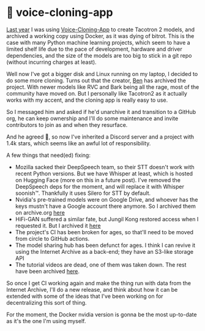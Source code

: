 # 🦜 voice-cloning-app

[Last year](/log/2023/09/voice-cloning) I was using [Voice-Cloning-App](https://github.com/voice-cloning-app/Voice-Cloning-App)
to create Tacotron 2 models, and archived a working copy using Docker, as it
was dying of bitrot. This is the case with many Python machine learning
projects, which seem to have a limited shelf life due to the pace of
development, hardware and driver dependencies, and the size of the models are
too big to stick in a git repo (without incurring charges at least).

Well now I've got a bigger disk and Linux running on my laptop, I decided to
do some more cloning. Turns out that the creator, [Ben](https://benaandrew.github.io/)
has archived the project. With newer models like RVC and Bark being all the
rage, most of the community have moved on. But I personally like Tacotron2 as
it actually works with my accent, and the cloning app is really easy to use.

So I messaged him and asked if he'd unarchive it and transition to a GitHub org,
he can keep ownership and I'll do some maintenance and invite contributors to
join as and when they resurface.

And he agreed 🎉, so now I've inherited a Discord server and a project with 1.4k
stars, which seems like an awful lot of responsibility.

A few things that need(ed) fixing:

* Mozilla sacked their DeepSpeech team, so their STT doesn't work with recent
  Python versions. But we have Whisper at least, which is hosted on Hugging
  Face (more on this in a future post). I've removed the DeepSpeech deps for
  the moment, and will replace it with Whisper soonish™. Thankfully it uses
  Silero for STT by default.
* Nvidia's pre-trained models were on Google Drive, and whoever has the keys
  mustn't have a Google account there anymore. So I archived them on
  archive.org [here](https://archive.org/download/tacotron2-statedict)
* HiFi-GAN suffered a similar fate, but Jungil Kong restored access when I
  requested it. But I archived it [here](https://archive.org/details/voice-cloning-app-hifigan)
* The project's CI has been broken for ages, so that'll need to be moved from
  circle to GitHub actions.
* The model sharing hub has been defunct for ages. I think I can revive it
  using the Internet Archive as a back-end; they have an S3-like storage API
* The tutorial videos are dead, one of them was taken down. The rest have been
  archived [here](https://archive.org/details/voice-cloning-app-yt-backup).

So once I get CI working again and make the thing run with data from the
Internet Archive, I'll do a new release, and think about how it can be extended
with some of the ideas that I've been working on for decentralizing this sort
of thing.

For the moment, the Docker nvidia version is gonna be the most up-to-date as
it's the one I'm using myself.


